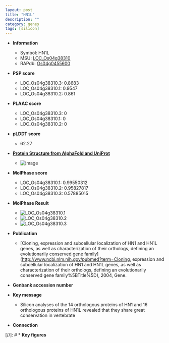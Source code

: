 ```yaml
---
layout: post
title: "HN1L"
description: ""
category: genes
tags: [silicon]
---
```


* **Information**  
    + Symbol: HN1L  
    + MSU: [LOC_Os04g38310](http://rice.plantbiology.msu.edu/cgi-bin/ORF_infopage.cgi?orf=LOC_Os04g38310)  
    + RAPdb: [Os04g0455600](http://rapdb.dna.affrc.go.jp/viewer/gbrowse_details/irgsp1?name=Os04g0455600)  

* **PSP score**  
    + LOC_Os04g38310.3: 0.8683 
    + LOC_Os04g38310.1: 0.9547 
    + LOC_Os04g38310.2: 0.861 

* **PLAAC score**  
    + LOC_Os04g38310.3: 0 
    + LOC_Os04g38310.1: 0 
    + LOC_Os04g38310.2: 0 

* **pLDDT score**
    + 62.27

* **[Protein Structure from AlphaFold and UniProt](https://www.uniprot.org/uniprotkb/Q7XRF3/entry#structure)**
    + ![image](https://ricepsp.github.io/images/Q7/AF-Q7XRF3-F1.png)

* **MolPhase score**
    + LOC_Os04g38310.1: 0.99550312
    + LOC_Os04g38310.2: 0.95827817
    + LOC_Os04g38310.3: 0.57885015

* **MolPhase Result**
    + ![LOC_Os04g38310.1](https://304243504.github.io/Pictures/LOC_Os04g/LOC_Os04g38310.1.png)
    + ![LOC_Os04g38310.2](https://304243504.github.io/Pictures/LOC_Os04g/LOC_Os04g38310.2.png)
    + ![LOC_Os04g38310.3](https://304243504.github.io/Pictures/LOC_Os04g/LOC_Os04g38310.3.png)

* **Publication**  
    + [Cloning, expression and subcellular localization of HN1 and HN1L genes, as well as characterization of their orthologs, defining an evolutionarily conserved gene family](http://www.ncbi.nlm.nih.gov/pubmed?term=Cloning, expression and subcellular localization of HN1 and HN1L genes, as well as characterization of their orthologs, defining an evolutionarily conserved gene family%5BTitle%5D), 2004, Gene.

* **Genbank accession number**  

* **Key message**  
    + Silicon analyses of the 14 orthologous proteins of HN1 and 16 orthologous proteins of HN1L revealed that they share great conservation in vertebrate

* **Connection**  

[//]: # * **Key figures**  



